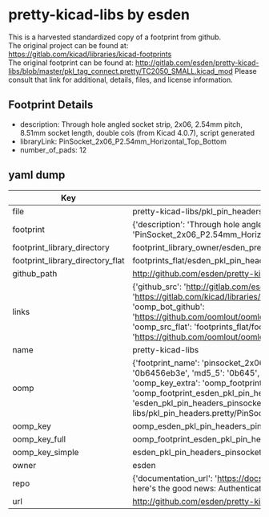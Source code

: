 # pretty-kicad-libs by esden  
This is a harvested standardized copy of a footprint from github.  
The original project can be found at:  
https://gitlab.com/kicad/libraries/kicad-footprints  
The original footprint can be found at:
http://gitlab.com/esden/pretty-kicad-libs/blob/master/pkl_tag_connect.pretty/TC2050_SMALL.kicad_mod
Please consult that link for additional, details, files, and license information.  
## Footprint Details
* description: Through hole angled socket strip, 2x06, 2.54mm pitch, 8.51mm socket length, double cols (from Kicad 4.0.7), script generated  
* libraryLink: PinSocket_2x06_P2.54mm_Horizontal_Top_Bottom  
* number_of_pads: 12  
## yaml dump  
| Key | Value |  
| --- | --- |  
| file | pretty-kicad-libs/pkl_pin_headers.pretty/PinSocket_2x06_P2.54mm_Horizontal_Top_Bottom.kicad_mod |  
| footprint | {'description': 'Through hole angled socket strip, 2x06, 2.54mm pitch, 8.51mm socket length, double cols (from Kicad 4.0.7), script generated', 'libraryLink': 'PinSocket_2x06_P2.54mm_Horizontal_Top_Bottom', 'number_of_pads': 12} |  
| footprint_library_directory | footprint_library_owner/esden_pretty-kicad-libs |  
| footprint_library_directory_flat | footprints_flat/esden_pkl_pin_headers_pinsocket_2x06_p2_54mm_horizontal_top_bottom/working |  
| github_path | http://github.com/esden/pretty-kicad-libs/blob/master/pkl_pin_headers.pretty/PinSocket_2x06_P2.54mm_Horizontal_Top_Bottom.kicad_mod |  
| links | {'github_src': 'http://gitlab.com/esden/pretty-kicad-libs/blob/master/pkl_tag_connect.pretty/TC2050_SMALL.kicad_mod', 'github_src_repo': 'https://gitlab.com/kicad/libraries/kicad-footprints', 'oomp_bot': 'footprints/esden_pkl_pin_headers_pinsocket_2x06_p2_54mm_horizontal_top_bottom/working', 'oomp_bot_github': 'https://github.com/oomlout/oomlout_oomp_footprint_bot/tree/main/footprints/esden_pkl_pin_headers_pinsocket_2x06_p2_54mm_horizontal_top_bottom/working', 'oomp_src_flat': 'footprints_flat/footprints_flat/esden_pkl_pin_headers_pinsocket_2x06_p2_54mm_horizontal_top_bottom/working', 'oomp_src_flat_github': 'https://github.com/oomlout/oomlout_oomp_footprint_src/tree/main/footprints_flat/esden_pkl_pin_headers_pinsocket_2x06_p2_54mm_horizontal_top_bottom/working'} |  
| name | pretty-kicad-libs |  
| oomp | {'footprint_name': 'pinsocket_2x06_p2_54mm_horizontal_top_bottom', 'library_name': 'pkl_pin_headers', 'md5': '0b6456eb3e0b8ba38824ed4ad2831aac', 'md5_10': '0b6456eb3e', 'md5_5': '0b645', 'md5_6': '0b6456', 'oomp_key': 'oomp_esden_pkl_pin_headers_pinsocket_2x06_p2_54mm_horizontal_top_bottom', 'oomp_key_extra': 'oomp_footprint_esden_pkl_pin_headers_pinsocket_2x06_p2_54mm_horizontal_top_bottom', 'oomp_key_full': 'oomp_footprint_esden_pkl_pin_headers_pinsocket_2x06_p2_54mm_horizontal_top_bottom_0b6456', 'oomp_key_simple': 'esden_pkl_pin_headers_pinsocket_2x06_p2_54mm_horizontal_top_bottom', 'original_filename': 'pretty-kicad-libs/pkl_pin_headers.pretty/PinSocket_2x06_P2.54mm_Horizontal_Top_Bottom.kicad_mod', 'owner_name': 'esden'} |  
| oomp_key | oomp_esden_pkl_pin_headers_pinsocket_2x06_p2_54mm_horizontal_top_bottom |  
| oomp_key_full | oomp_footprint_esden_pkl_pin_headers_pinsocket_2x06_p2_54mm_horizontal_top_bottom |  
| oomp_key_simple | esden_pkl_pin_headers_pinsocket_2x06_p2_54mm_horizontal_top_bottom |  
| owner | esden |  
| repo | {'documentation_url': 'https://docs.github.com/rest/overview/resources-in-the-rest-api#rate-limiting', 'message': "API rate limit exceeded for 84.66.173.59. (But here's the good news: Authenticated requests get a higher rate limit. Check out the documentation for more details.)"} |  
| url | http://github.com/esden/pretty-kicad-libs |  

